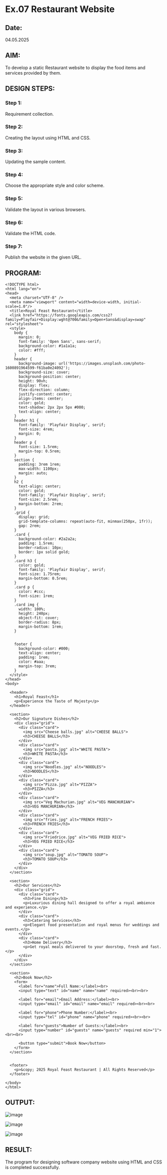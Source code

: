 # Ex.07 Restaurant Website
## Date:
04.05.2025
## AIM:
To develop a static Restaurant website to display the food items and services provided by them.

## DESIGN STEPS:

### Step 1:
Requirement collection.

### Step 2:
Creating the layout using HTML and CSS.

### Step 3:
Updating the sample content.

### Step 4:
Choose the appropriate style and color scheme.

### Step 5:
Validate the layout in various browsers.

### Step 6:
Validate the HTML code.

### Step 7:
Publish the website in the given URL.

## PROGRAM:
```
<!DOCTYPE html>
<html lang="en">
<head>
  <meta charset="UTF-8" />
  <meta name="viewport" content="width=device-width, initial-scale=1.0"/>
  <title>Royal Feast Restaurant</title>
  <link href="https://fonts.googleapis.com/css2?family=Playfair+Display:wght@700&family=Open+Sans&display=swap" rel="stylesheet">
  <style>
    body {
      margin: 0;
      font-family: 'Open Sans', sans-serif;
      background-color: #1a1a1a;
      color: #fff;
    }
    header {
      background-image: url('https://images.unsplash.com/photo-1600891964599-f61ba0e24092');
      background-size: cover;
      background-position: center;
      height: 90vh;
      display: flex;
      flex-direction: column;
      justify-content: center;
      align-items: center;
      color: gold;
      text-shadow: 2px 2px 5px #000;
      text-align: center;
    }
    header h1 {
      font-family: 'Playfair Display', serif;
      font-size: 4rem;
      margin: 0;
    }
    header p {
      font-size: 1.5rem;
      margin-top: 0.5rem;
    }
    section {
      padding: 3rem 1rem;
      max-width: 1100px;
      margin: auto;
    }
    h2 {
      text-align: center;
      color: gold;
      font-family: 'Playfair Display', serif;
      font-size: 2.5rem;
      margin-bottom: 2rem;
    }
    .grid {
      display: grid;
      grid-template-columns: repeat(auto-fit, minmax(250px, 1fr));
      gap: 2rem;
    }
    .card {
      background-color: #2a2a2a;
      padding: 1.5rem;
      border-radius: 10px;
      border: 1px solid gold;
    }
    .card h3 {
      color: gold;
      font-family: 'Playfair Display', serif;
      font-size: 1.75rem;
      margin-bottom: 0.5rem;
    }
    .card p {
      color: #ccc;
      font-size: 1rem;
    }
    .card img {
      width: 100%;
      height: 240px;
      object-fit: cover;
      border-radius: 8px;
      margin-bottom: 1rem;
    }
    

    footer {
      background-color: #000;
      text-align: center;
      padding: 1rem;
      color: #aaa;
      margin-top: 3rem;
    }
  </style>
</head>
<body>

  <header>
    <h1>Royal Feast</h1>
    <p>Experience the Taste of Majesty</p>
  </header>

  <section>
    <h2>Our Signature Dishes</h2>
    <div class="grid">
      <div class="card">
        <img src="Cheese balls.jpg" alt="CHEESE BALLS">
        <h3>CHEESE BALLS</h3>
      </div>
      <div class="card">
        <img src="pasta.jpg" alt="WHITE PASTA">
        <h3>WHITE PASTA</h3>
      </div>
      <div class="card">
        <img src="Noodles.jpg" alt="NOODLES">
        <h3>NOODLES</h3>
      </div>
      <div class="card">
        <img src="Pizza.jpg" alt="PIZZA">
        <h3>PIZZA</h3>
      </div>
      <div class="card">
        <img src="Veg Machurian.jpg" alt="VEG MANCHURIAN">
        <h3>VEG MANCHURIAN</h3>
      </div>
      <div class="card">
        <img src="fries.jpg" alt="FRENCH FRIES">
        <h3>FRENCH FRIES</h3>
      </div>
      <div class="card">
        <img src="Friedrice.jpg" alt="VEG FRIED RICE">
        <h3>VEG FRIED RICE</h3>
      </div>
      <div class="card">
        <img src="soup.jpg" alt="TOMATO SOUP">
        <h3>TOMATO SOUP</h3>
      </div>
    </div>
  </section>

  <section>
    <h2>Our Services</h2>
    <div class="grid">
      <div class="card">
        <h3>Fine Dining</h3>
        <p>Luxurious dining hall designed to offer a royal ambience and experience.</p>
      </div>
      <div class="card">
        <h3>Catering Services</h3>
        <p>Elegant food presentation and royal menus for weddings and events.</p>
      </div>
      <div class="card">
        <h3>Home Delivery</h3>
        <p>Get royal meals delivered to your doorstep, fresh and fast.</p>
      </div>
    </div>
  </section>
  
  <section>
    <h2>Book Now</h2>
    <form>
      <label for="name">Full Name:</label><br>
      <input type="text" id="name" name="name" required><br><br>

      <label for="email">Email Address:</label><br>
      <input type="email" id="email" name="email" required><br><br>

      <label for="phone">Phone Number:</label><br>
      <input type="tel" id="phone" name="phone" required><br><br>

      <label for="guests">Number of Guests:</label><br>
      <input type="number" id="guests" name="guests" required min="1"><br><br>

      <button type="submit">Book Now</button>
    </form>
  </section>


  <footer>
    <p>&copy; 2025 Royal Feast Restaurant | All Rights Reserved</p>
  </footer>

</body>
</html>
```

## OUTPUT:
![image](https://github.com/user-attachments/assets/63237a33-9024-413e-b5bb-2885c33ff5bc)

![image](https://github.com/user-attachments/assets/2fc56476-6735-43f6-9626-9d5a66b4a0db)

![image](https://github.com/user-attachments/assets/825b0d92-6af8-4a17-bf3a-609a01414c31)


## RESULT:
The program for designing software company website using HTML and CSS is completed successfully.
